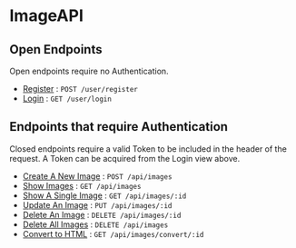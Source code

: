 # ImageAPI

## Open Endpoints

Open endpoints require no Authentication.

* [Register](documentation/user/register.md) : `POST /user/register`
* [Login](documentation/user/login.md) : `GET /user/login`

## Endpoints that require Authentication

Closed endpoints require a valid Token to be included in the header of the
request. A Token can be acquired from the Login view above.

* [Create A New Image](documentation/image/post.md) : `POST /api/images`
* [Show Images](documentation/image/getMany.md) : `GET /api/images`
* [Show A Single Image](documentation/image/getOne.md) : `GET /api/images/:id`
* [Update An Image](documentation/image/update.md) : `PUT /api/images/:id`
* [Delete An Image](documentation/image/deleteOne.md) : `DELETE /api/images/:id`
* [Delete All Images](documentation/image/deleteAll.md) : `DELETE /api/images`
* [Convert to HTML](/documentation/image/convert.md) : `GET /api/images/convert/:id`
